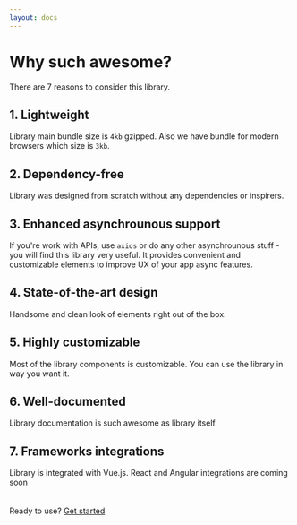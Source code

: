 ```yaml
---
layout: docs
---
```


# Why such awesome?
There are 7 reasons to consider this library.

## 1. Lightweight
Library main bundle size is `4kb` gzipped. Also we have bundle for modern browsers which size is `3kb`.

## 2. Dependency-free
Library was designed from scratch without any dependencies or inspirers.

## 3. Enhanced asynchrounous support
If you're work with APIs, use `axios` or do any other asynchrounous stuff - you will find this library very useful.
It provides convenient and customizable elements to improve UX of your app async features.

## 4. State-of-the-art design
Handsome and clean look of elements right out of the box.

## 5. Highly customizable
Most of the library components is customizable. You can use the library in way you want it.

## 6. Well-documented
Library documentation is such awesome as library itself.

## 7. Frameworks integrations
Library is integrated with Vue.js. React and Angular integrations are coming soon  
<br><br>
Ready to use? [Get started](/docs/)

